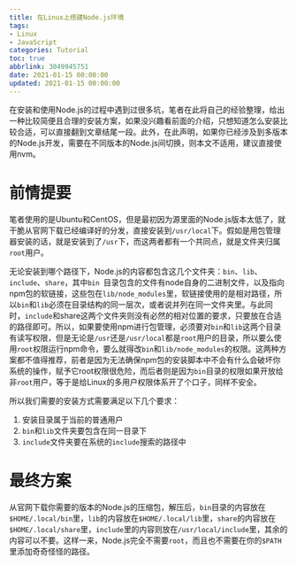 ```yaml
---
title: 在Linux上搭建Node.js环境
tags:
- Linux
- JavaScript
categories: Tutorial
toc: true
abbrlink: 3049945751
date: 2021-01-15 00:00:00
updated: 2021-01-15 00:00:00
---
```




在安装和使用Node.js的过程中遇到过很多坑，笔者在此将自己的经验整理，给出一种比较简便且合理的安装方案，如果没兴趣看前面的介绍，只想知道怎么安装比较合适，可以直接翻到文章结尾一段。此外，在此声明，如果你已经涉及到多版本的Node.js开发，需要在不同版本的Node.js间切换，则本文不适用，建议直接使用nvm。

# 前情提要

笔者使用的是Ubuntu和CentOS，但是最初因为源里面的Node.js版本太低了，就干脆从官网下载已经编译好的分发，直接安装到`/usr/local`下。假如是用包管理器安装的话，就是安装到了`/usr`下，而这两者都有一个共同点，就是文件夹归属`root`用户。
<!--more-->

无论安装到哪个路径下，Node.js的内容都包含这几个文件夹：`bin`、`lib`、`include`、`share`，其中`bin	`目录包含的文件有node自身的二进制文件，以及指向npm包的软链接，这些包在`lib/node_modules`里，软链接使用的是相对路径，所以`bin`和`lib`必须在目录结构的同一层次，或者说并列在同一文件夹里。与此同时，`include`和share这两个文件夹则没有必然的相对位置的要求，只要放在合适的路径即可。所以，如果要使用npm进行包管理，必须要对`bin`和`lib`这两个目录有读写权限，但是无论是`/usr`还是`/usr/local`都是`root`用户的目录，所以要么使用`root`权限运行npm命令，要么就得改`bin`和`lib/node_modules`的权限。这两种方案都不值得推荐，前者是因为无法确保npm包的安装脚本中不会有什么会破坏你系统的操作，赋予它root权限很危险，而后者则是因为`bin`目录的权限如果开放给非`root`用户，等于是给Linux的多用户权限体系开了个口子，同样不安全。

所以我们需要的安装方式需要满足以下几个要求：

1. 安装目录属于当前的普通用户
2. `bin`和`lib`文件夹要包含在同一目录下
3. `include`文件夹要在系统的`include`搜索的路径中

# 最终方案

从官网下载你需要的版本的Node.js的压缩包，解压后，`bin`目录的内容放在`$HOME/.local/bin`里，`lib`的内容放在`$HOME/.local/lib`里，`share`的内容放在`$HOME/.local/share`里，`include`里的内容则放在`/usr/local/include`里，其余的内容可以不要。这样一来，Node.js完全不需要`root`，而且也不需要在你的`$PATH`里添加奇奇怪怪的路径。
